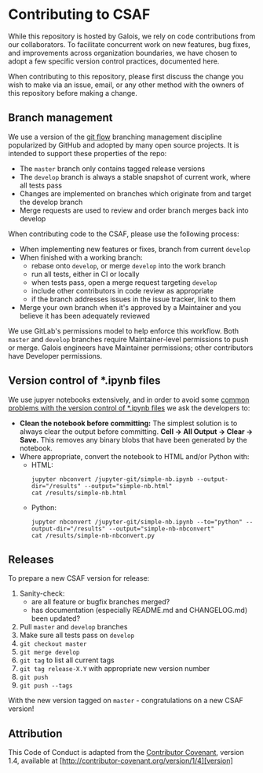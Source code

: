 # Contributing to CSAF

While this repository is hosted by Galois, we rely on code contributions from our collaborators. To facilitate concurrent work on new features, bug fixes, and improvements across organization boundaries, we have chosen to adopt a few specific version control practices, documented here.

When contributing to this repository, please first discuss the change you wish to make via an issue, email, or any other method with the owners of this repository before making a change.

## Branch management

We use a version of the [git flow](https://nvie.com/posts/a-successful-git-branching-model/)
branching management discipline popularized by GitHub and adopted by many open source projects.
It is intended to support these properties of the repo:

- The `master` branch only contains tagged release versions
- The `develop` branch is always a stable snapshot of current work, where all tests pass
- Changes are implemented on branches which originate from and target the develop branch
- Merge requests are used to review and order branch merges back into develop

When contributing code to the CSAF, please use the following process:

- When implementing new features or fixes, branch from current `develop`
- When finished with a working branch:
    - rebase onto `develop`, or merge `develop` into the work branch
    - run all tests, either in CI or locally 
    - when tests pass, open a merge request targeting `develop`
    - include other contributors in code review as appropriate
    - if the branch addresses issues in the issue tracker, link to them
- Merge your own branch when it's approved by a Maintainer
  and you believe it has been adequately reviewed

We use GitLab's permissions model to help enforce this workflow.
Both `master` and `develop` branches require Maintainer-level permissions to push or merge.
Galois engineers have Maintainer permissions;
other contributors have Developer permissions.

## Version control of *.ipynb files

We use jupyer notebooks extensively, and in order to avoid some [common problems with the version control of *.ipynb files](https://nextjournal.com/schmudde/how-to-version-control-jupyter) we ask the developers to:

* **Clean the notebook before committing:** The simplest solution is to always clear the output before committing. **Cell → All Output → Clear → Save.** This removes any binary blobs that have been generated by the notebook. 
* Where appropriate, convert the notebook to HTML and/or Python with:
  * HTML:
    ```
    jupyter nbconvert /jupyter-git/simple-nb.ipynb --output-dir="/results" --output="simple-nb.html"
    cat /results/simple-nb.html
    ```
  * Python:
    ```
    jupyter nbconvert /jupyter-git/simple-nb.ipynb --to="python" --output-dir="/results" --output="simple-nb-nbconvert"
    cat /results/simple-nb-nbconvert.py
    ```

## Releases

To prepare a new CSAF version for release:

1. Sanity-check:
   * are all feature or bugfix branches merged?
   * has documentation (especially README.md and CHANGELOG.md) been updated?
1. Pull `master` and `develop` branches
1. Make sure all tests pass on `develop`
1. `git checkout master`
1. `git merge develop`
1. `git tag` to list all current tags
1. `git tag release-X.Y` with appropriate new version number
1. `git push`
1. `git push --tags`

With the new version tagged on `master` - congratulations on a new CSAF version!

## Attribution

This Code of Conduct is adapted from the [Contributor Covenant][homepage], version 1.4,
available at [http://contributor-covenant.org/version/1/4][version]

[homepage]: http://contributor-covenant.org
[version]: http://contributor-covenant.org/version/1/4/